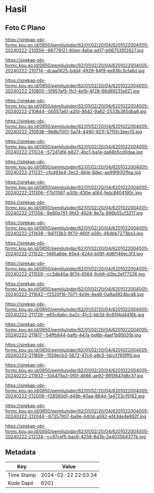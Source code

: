 # Hasil

## Foto C Plano

https://sirekap-obj-formc.kpu.go.id/0850/pemilu/pdpr/62/01/02/20/04/6201022004005-20240222-210559--66779121-80ee-4aba-ad17-b067535f2827.jpg

https://sirekap-obj-formc.kpu.go.id/0850/pemilu/pdpr/62/01/02/20/04/6201022004005-20240222-210714--dcaa0625-bdd4-4929-84f9-ee818c3cfa6d.jpg

https://sirekap-obj-formc.kpu.go.id/0850/pemilu/pdpr/62/01/02/20/04/6201022004005-20240222-210800--5f957af5-1fc1-4e1b-8f28-66d99231a921.jpg

https://sirekap-obj-formc.kpu.go.id/0850/pemilu/pdpr/62/01/02/20/04/6201022004005-20240222-210844--bb557a61-a2fd-4642-9a62-2533b385dba8.jpg

https://sirekap-obj-formc.kpu.go.id/0850/pemilu/pdpr/62/01/02/20/04/6201022004005-20240222-210938--9b8b7001-5a74-4490-921f-57f5fc3eecf0.jpg

https://sirekap-obj-formc.kpu.go.id/0850/pemilu/pdpr/62/01/02/20/04/6201022004005-20240222-211024--57241df4-b827-4bc1-ba1a-da68b5cd0daa.jpg

https://sirekap-obj-formc.kpu.go.id/0850/pemilu/pdpr/62/01/02/20/04/6201022004005-20240222-211231--cfcd93e4-3ec2-4b1e-8dec-ae99f6001fea.jpg

https://sirekap-obj-formc.kpu.go.id/0850/pemilu/pdpr/62/01/02/20/04/6201022004005-20240222-211306--f7b11597-a30b-430e-a184-fedc8404190c.jpg

https://sirekap-obj-formc.kpu.go.id/0850/pemilu/pdpr/62/01/02/20/04/6201022004005-20240222-211356--9e60e781-9fd3-4924-9e7a-896b55cf3217.jpg

https://sirekap-obj-formc.kpu.go.id/0850/pemilu/pdpr/62/01/02/20/04/6201022004005-20240222-211438--1b6113b3-8f70-460f-a59c-46dbb7273be3.jpg

https://sirekap-obj-formc.kpu.go.id/0850/pemilu/pdpr/62/01/02/20/04/6201022004005-20240222-211522--f495a8de-85e4-424d-b09f-4d6f146ec3f3.jpg

https://sirekap-obj-formc.kpu.go.id/0850/pemilu/pdpr/62/01/02/20/04/6201022004005-20240222-211559--cc3db40a-8f7d-4564-8cb6-d2bc2ef77326.jpg

https://sirekap-obj-formc.kpu.go.id/0850/pemilu/pdpr/62/01/02/20/04/6201022004005-20240222-211642--f2520f16-7071-4e9e-8ed6-0a9ad924bcd8.jpg

https://sirekap-obj-formc.kpu.go.id/0850/pemilu/pdpr/62/01/02/20/04/6201022004005-20240222-211726--e65c6abc-ba2c-41c2-bb3d-6c65f4d4416b.jpg

https://sirekap-obj-formc.kpu.go.id/0850/pemilu/pdpr/62/01/02/20/04/6201022004005-20240222-211817--54ffb844-bafb-447a-bd6b-4aef1b95031b.jpg

https://sirekap-obj-formc.kpu.go.id/0850/pemilu/pdpr/62/01/02/20/04/6201022004005-20240222-211859--1559ecb3-5672-47c4-a9c5-1dccf765fff0.jpg

https://sirekap-obj-formc.kpu.go.id/0850/pemilu/pdpr/62/01/02/20/04/6201022004005-20240222-211932--104479a3-0f0f-4666-ae92-995f647d8c37.jpg

https://sirekap-obj-formc.kpu.go.id/0850/pemilu/pdpr/62/01/02/20/04/6201022004005-20240222-212009--f28560d1-d48b-40aa-884d-1a4723cf9162.jpg

https://sirekap-obj-formc.kpu.go.id/0850/pemilu/pdpr/62/01/02/20/04/6201022004005-20240222-212044--87357907-ba9e-440d-a592-ef43de4e892f.jpg

https://sirekap-obj-formc.kpu.go.id/0850/pemilu/pdpr/62/01/02/20/04/6201022004005-20240222-212134--cc97cef5-bac6-4258-8d3b-2e403564377b.jpg


## Metadata

| Key        | Value               |
| ---------- | ------------------- |
| Time Stamp | 2024-02-22 22:03:34 |
| Kode Dapil | 6201                |




